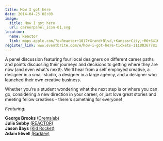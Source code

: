 ```yaml
---
title: How I got here
date: 2014-04-25 08:00
image:
  title: How I got here
  url: careerpanel_icon-01.svg
location: 
  name: Reactor
  link: maps.apple.com/?q=Reactor+1817+Grand+Blvd,+Kansas+City,+MO+64108
register_link: www.eventbrite.com/e/how-i-got-here-tickets-11180367781
---
```


A panel discussion featuring four local designers on different career paths and points discussing their journeys and decisions to getting where they are now (and even what's next!). We'll hear from a self employed creative, a designer in a small studio, a designer in a large agency, and a designer who launched their own creative business.

Whether you're a student wondering what the next step is or where you can go, considering a new direction in your career, or just love great stories and meeting fellow creatives - there's something for everyone!

*Featuring:*

**George Brooks** [(Cremalab)](http://cremalab.com)<br>
**Julie Sebby** [(REACTOR)](http://www.yourreactor.com)<br>
**Jason Bays** [(Kid Rocket)](http://kidrocketinc.com)<br>
**Adam Elwell** [(Barkley)](http://www.barkleyus.com)
